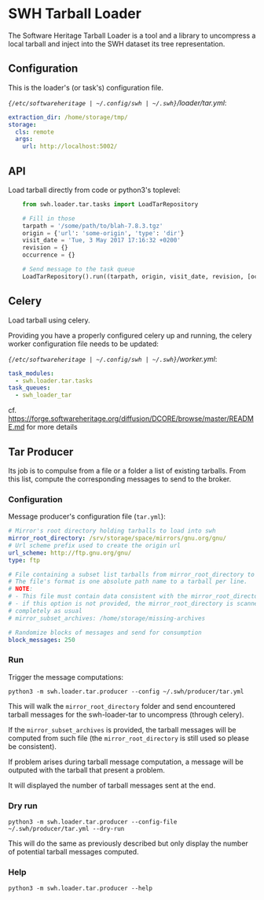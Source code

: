 # SWH Tarball Loader

The Software Heritage Tarball Loader is a tool and a library to
uncompress a local tarball and inject into the SWH dataset its tree
representation.

## Configuration

This is the loader's (or task's) configuration file.

*`{/etc/softwareheritage | ~/.config/swh | ~/.swh}`/loader/tar.yml*:

```YAML
extraction_dir: /home/storage/tmp/
storage:
  cls: remote
  args:
    url: http://localhost:5002/
```

## API

Load tarball directly from code or python3's toplevel:

``` Python
    from swh.loader.tar.tasks import LoadTarRepository

    # Fill in those
    tarpath = '/some/path/to/blah-7.8.3.tgz'
    origin = {'url': 'some-origin', 'type': 'dir'}
    visit_date = 'Tue, 3 May 2017 17:16:32 +0200'
    revision = {}
    occurrence = {}

    # Send message to the task queue
    LoadTarRepository().run((tarpath, origin, visit_date, revision, [occurrence]))
```

## Celery

Load tarball using celery.

Providing you have a properly configured celery up and running, the
celery worker configuration file needs to be updated:

*`{/etc/softwareheritage | ~/.config/swh | ~/.swh}`/worker.yml*:

``` YAML
task_modules:
  - swh.loader.tar.tasks
task_queues:
  - swh_loader_tar
```

cf. https://forge.softwareheritage.org/diffusion/DCORE/browse/master/README.md
for more details


## Tar Producer

Its job is to compulse from a file or a folder a list of existing
tarballs. From this list, compute the corresponding messages to send
to the broker.

### Configuration

Message producer's configuration file (`tar.yml`):

``` YAML
# Mirror's root directory holding tarballs to load into swh
mirror_root_directory: /srv/storage/space/mirrors/gnu.org/gnu/
# Url scheme prefix used to create the origin url
url_scheme: http://ftp.gnu.org/gnu/
type: ftp

# File containing a subset list tarballs from mirror_root_directory to load.
# The file's format is one absolute path name to a tarball per line.
# NOTE:
# - This file must contain data consistent with the mirror_root_directory
# - if this option is not provided, the mirror_root_directory is scanned
# completely as usual
# mirror_subset_archives: /home/storage/missing-archives

# Randomize blocks of messages and send for consumption
block_messages: 250
```

### Run

Trigger the message computations:

```Shell
python3 -m swh.loader.tar.producer --config ~/.swh/producer/tar.yml
```

This will walk the `mirror_root_directory` folder and send encountered
tarball messages for the swh-loader-tar to uncompress (through
celery).

If the `mirror_subset_archives` is provided, the tarball messages will
be computed from such file (the `mirror_root_directory` is still used
so please be consistent).

If problem arises during tarball message computation, a message will
be outputed with the tarball that present a problem.

It will displayed the number of tarball messages sent at the end.

### Dry run

``` Shell
python3 -m swh.loader.tar.producer --config-file ~/.swh/producer/tar.yml --dry-run
```

This will do the same as previously described but only display the
number of potential tarball messages computed.

### Help

``` Shell
python3 -m swh.loader.tar.producer --help
```
